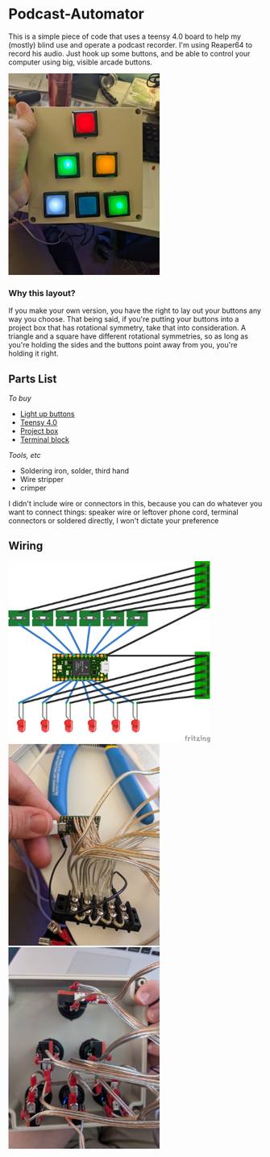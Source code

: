 # Podcast-Automator

This is a simple piece of code that uses a teensy 4.0 board to help my (mostly) blind use and operate a podcast recorder. I'm using Reaper64 to record his audio. Just hook up some buttons, and be able to control your computer using big, visible arcade buttons. 

<img src="https://raw.githubusercontent.com/ntatko/Podcast-Automator/main/docs/wiring_button_face.jpg" width="300" />

### Why this layout?

If you make your own version, you have the right to lay out your buttons any way you choose. That being said, if you're putting your buttons into a project box that has rotational symmetry, take that into consideration. A triangle and a square have different rotational symmetries, so as long as you're holding the sides and the buttons point away from you, you're holding it right.

## Parts List

*To buy*
* [Light up buttons](https://www.amazon.com/gp/product/B06XBLH25X/ref=ppx_yo_dt_b_search_asin_title?ie=UTF8&psc=1)
* [Teensy 4.0](https://www.amazon.com/PJRC-Teensy-4-0-Without-pins/dp/B07W5J3WNH/ref=sr_1_2?dchild=1&keywords=teensy+4.0&qid=1606692355&sr=8-2)
* [Project box](https://www.amazon.com/gp/product/B083HSD9HZ/ref=ppx_yo_dt_b_asin_title_o00_s00?ie=UTF8&psc=1)
* [Terminal block](https://www.amazon.com/gp/product/B076BR7RSH/ref=ppx_yo_dt_b_search_asin_title?ie=UTF8&psc=1)

*Tools, etc*
* Soldering iron, solder, third hand
* Wire stripper
* crimper

I didn't include wire or connectors in this, because you can do whatever you want to connect things: speaker wire or leftover phone cord, terminal connectors or soldered directly, I won't dictate your preference


## Wiring

<img alt="simple fritzing wiring diagram" src="https://raw.githubusercontent.com/ntatko/Podcast-Automator/main/docs/fritzing_drawing.png" width="400"/>
<img alt"teensy and terminal block" src="https://raw.githubusercontent.com/ntatko/Podcast-Automator/main/docs/wiring_terminal_block.jpg" width="300"/>
<img atl="back of buttons" src="https://raw.githubusercontent.com/ntatko/Podcast-Automator/main/docs/wiring_buttons.jpg" width="300"/>


